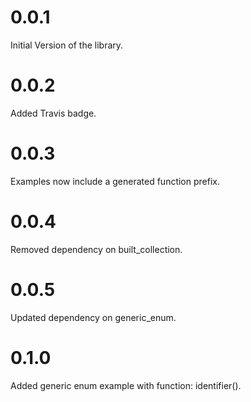 # 0.0.1

Initial Version of the library.

# 0.0.2

Added Travis badge.

# 0.0.3

Examples now include a generated function prefix.

# 0.0.4

Removed dependency on built_collection.

# 0.0.5

Updated dependency on generic_enum.

# 0.1.0

Added generic enum example with function: identifier().
